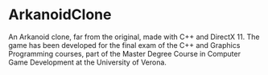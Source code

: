 # ArkanoidClone
An Arkanoid clone, far from the original, made with C++ and DirectX 11.
The game has been developed for the final exam of the C++ and Graphics Programming courses, part of the Master Degree Course in Computer Game Development at the University of Verona.
